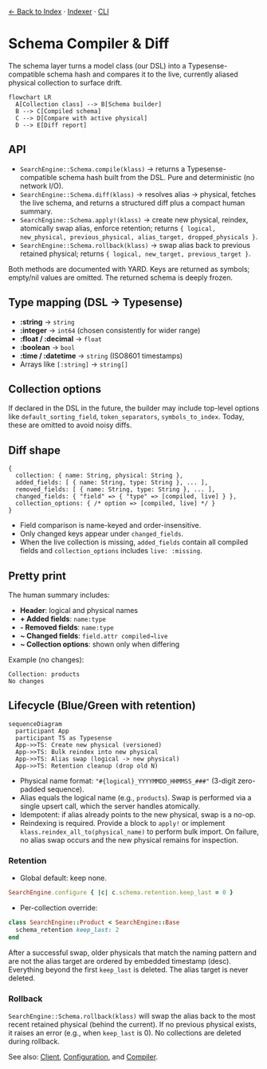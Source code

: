 [← Back to Index](./index.md) · [Indexer](./indexer.md) · [CLI](./cli.md)

# Schema Compiler & Diff

The schema layer turns a model class (our DSL) into a Typesense-compatible schema hash and compares it to the live, currently aliased physical collection to surface drift.

```mermaid
flowchart LR
  A[Collection class] --> B[Schema builder]
  B --> C[Compiled schema]
  C --> D[Compare with active physical]
  D --> E[Diff report]
```

## API

- `SearchEngine::Schema.compile(klass)` → returns a Typesense-compatible schema hash built from the DSL. Pure and deterministic (no network I/O).
- `SearchEngine::Schema.diff(klass)` → resolves alias → physical, fetches the live schema, and returns a structured diff plus a compact human summary.
- `SearchEngine::Schema.apply!(klass)` → create new physical, reindex, atomically swap alias, enforce retention; returns `{ logical, new_physical, previous_physical, alias_target, dropped_physicals }`.
- `SearchEngine::Schema.rollback(klass)` → swap alias back to previous retained physical; returns `{ logical, new_target, previous_target }`.

Both methods are documented with YARD. Keys are returned as symbols; empty/nil values are omitted. The returned schema is deeply frozen.

## Type mapping (DSL → Typesense)

- **:string** → `string`
- **:integer** → `int64` (chosen consistently for wider range)
- **:float / :decimal** → `float`
- **:boolean** → `bool`
- **:time / :datetime** → `string` (ISO8601 timestamps)
- Arrays like `[:string]` → `string[]`

## Collection options

If declared in the DSL in the future, the builder may include top-level options like `default_sorting_field`, `token_separators`, `symbols_to_index`. Today, these are omitted to avoid noisy diffs.

## Diff shape

```text
{
  collection: { name: String, physical: String },
  added_fields: [ { name: String, type: String }, ... ],
  removed_fields: [ { name: String, type: String }, ... ],
  changed_fields: { "field" => { "type" => [compiled, live] } },
  collection_options: { /* option => [compiled, live] */ }
}
```

- Field comparison is name-keyed and order-insensitive.
- Only changed keys appear under `changed_fields`.
- When the live collection is missing, `added_fields` contain all compiled fields and `collection_options` includes `live: :missing`.

## Pretty print

The human summary includes:
- **Header**: logical and physical names
- **+ Added fields**: `name:type`
- **- Removed fields**: `name:type`
- **~ Changed fields**: `field.attr compiled→live`
- **~ Collection options**: shown only when differing

Example (no changes):

```text
Collection: products
No changes
```

## Lifecycle (Blue/Green with retention)

```mermaid
sequenceDiagram
  participant App
  participant TS as Typesense
  App->>TS: Create new physical (versioned)
  App->>TS: Bulk reindex into new physical
  App->>TS: Alias swap (logical -> new physical)
  App->>TS: Retention cleanup (drop old N)
```

- Physical name format: `"#{logical}_YYYYMMDD_HHMMSS_###"` (3-digit zero-padded sequence).
- Alias equals the logical name (e.g., `products`). Swap is performed via a single upsert call, which the server handles atomically.
- Idempotent: if alias already points to the new physical, swap is a no-op.
- Reindexing is required. Provide a block to `apply!` or implement `klass.reindex_all_to(physical_name)` to perform bulk import. On failure, no alias swap occurs and the new physical remains for inspection.

### Retention

- Global default: keep none.

```ruby
SearchEngine.configure { |c| c.schema.retention.keep_last = 0 }
```

- Per-collection override:

```ruby
class SearchEngine::Product < SearchEngine::Base
  schema_retention keep_last: 2
end
```

After a successful swap, older physicals that match the naming pattern and are not the alias target are ordered by embedded timestamp (desc). Everything beyond the first `keep_last` is deleted. The alias target is never deleted.

### Rollback

`SearchEngine::Schema.rollback(klass)` will swap the alias back to the most recent retained physical (behind the current). If no previous physical exists, it raises an error (e.g., when `keep_last` is 0). No collections are deleted during rollback.

See also: [Client](./client.md), [Configuration](./configuration.md), and [Compiler](./compiler.md).
